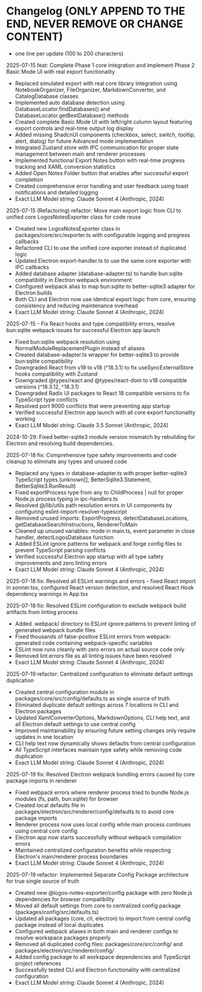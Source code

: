 # Changelog (ONLY APPEND TO THE END, NEVER REMOVE OR CHANGE CONTENT)
- one line per update (100 to 200 characters)

2025-07-15 feat: Complete Phase 1 core integration and implement Phase 2 Basic Mode UI with real export functionality
- Replaced simulated export with real core library integration using NotebookOrganizer, FileOrganizer, MarkdownConverter, and CatalogDatabase classes
- Implemented auto database detection using DatabaseLocator.findDatabases() and DatabaseLocator.getBestDatabase() methods  
- Created complete Basic Mode UI with left/right column layout featuring export controls and real-time output log display
- Added missing ShadcnUI components (checkbox, select, switch, tooltip, alert, dialog) for future Advanced mode implementation
- Integrated Zustand store with IPC communication for proper state management between main and renderer processes
- Implemented functional Export Notes button with real-time progress tracking and XAML conversion statistics
- Added Open Notes Folder button that enables after successful export completion
- Created comprehensive error handling and user feedback using toast notifications and detailed logging
- Exact LLM Model string: Claude Sonnet 4 (Anthropic, 2024)

2025-07-15 (Refactoring) refactor: Move main export logic from CLI to unified core LogosNotesExporter class for code reuse
- Created new LogosNotesExporter class in packages/core/src/exporter.ts with configurable logging and progress callbacks
- Refactored CLI to use the unified core exporter instead of duplicated logic
- Updated Electron export-handler.ts to use the same core exporter with IPC callbacks
- Added database adapter (database-adapter.ts) to handle bun:sqlite compatibility in Electron webpack environment
- Configured webpack alias to map bun:sqlite to better-sqlite3 adapter for Electron builds
- Both CLI and Electron now use identical export logic from core, ensuring consistency and reducing maintenance overhead
- Exact LLM Model string: Claude Sonnet 4 (Anthropic, 2024) 

2025-07-15 - Fix React hooks and type compatibility errors, resolve bun:sqlite webpack issues for successful Electron app launch
- Fixed bun:sqlite webpack resolution using NormalModuleReplacementPlugin instead of aliases
- Created database-adapter.ts wrapper for better-sqlite3 to provide bun:sqlite compatibility
- Downgraded React from v19 to v18 (^18.3.1) to fix useSyncExternalStore hooks compatibility with Zustand
- Downgraded @types/react and @types/react-dom to v18 compatible versions (^18.3.12, ^18.3.1)
- Downgraded Radix UI packages to React 18 compatible versions to fix TypeScript type conflicts
- Resolved port 9000 conflicts that were preventing app startup
- Verified successful Electron app launch with all core export functionality working
- Exact LLM Model string: Claude 3.5 Sonnet (Anthropic, 2024) 

2024-10-29: Fixed better-sqlite3 module version mismatch by rebuilding for Electron and resolving build dependencies. 

2025-07-18 fix: Comprehensive type safety improvements and code cleanup to eliminate any types and unused code
- Replaced any types in database-adapter.ts with proper better-sqlite3 TypeScript types (unknown[], BetterSqlite3.Statement, BetterSqlite3.RunResult)
- Fixed exportProcess type from any to ChildProcess | null for proper Node.js process typing in ipc-handlers.ts
- Resolved @/lib/utils path resolution errors in UI components by configuring eslint-import-resolver-typescript
- Removed unused imports: ExportProgress, detectDatabaseLocations, getDatabaseSearchInstructions, RendererToMain
- Cleaned up unused variables: mode in main.ts, event parameter in close handler, detectLogosDatabase function
- Added ESLint ignore patterns for webpack and forge config files to prevent TypeScript parsing conflicts
- Verified successful Electron app startup with all type safety improvements and zero linting errors
- Exact LLM Model string: Claude Sonnet 4 (Anthropic, 2024) 

2025-07-18 fix: Resolved all ESLint warnings and errors - fixed React import in sonner.tsx, configured React version detection, and resolved React Hook dependency warnings in App.tsx 

2025-07-18 fix: Resolved ESLint configuration to exclude webpack build artifacts from linting process
- Added .webpack/ directory to ESLint ignore patterns to prevent linting of generated webpack bundle files
- Fixed thousands of false-positive ESLint errors from webpack-generated code containing webpack-specific variables
- ESLint now runs cleanly with zero errors on actual source code only
- Removed lint.errors file as all linting issues have been resolved
- Exact LLM Model string: Claude Sonnet 4 (Anthropic, 2024)

2025-07-19 refactor: Centralized configuration to eliminate default settings duplication
- Created central configuration module in packages/core/src/config/defaults.ts as single source of truth
- Eliminated duplicate default settings across 7 locations in CLI and Electron packages
- Updated XamlConverterOptions, MarkdownOptions, CLI help text, and all Electron default settings to use central config
- Improved maintainability by ensuring future setting changes only require updates in one location
- CLI help text now dynamically shows defaults from central configuration
- All TypeScript interfaces maintain type safety while removing code duplication
- Exact LLM Model string: Claude Sonnet 4 (Anthropic, 2024)

2025-07-19 fix: Resolved Electron webpack bundling errors caused by core package imports in renderer
- Fixed webpack errors where renderer process tried to bundle Node.js modules (fs, path, bun:sqlite) for browser
- Created local defaults file in packages/electron/src/renderer/config/defaults.ts to avoid core package imports
- Renderer process now uses local config while main process continues using central core config
- Electron app now starts successfully without webpack compilation errors
- Maintained centralized configuration benefits while respecting Electron's main/renderer process boundaries
- Exact LLM Model string: Claude Sonnet 4 (Anthropic, 2024)

2025-07-19 refactor: Implemented Separate Config Package architecture for true single source of truth
- Created new @logos-notes-exporter/config package with zero Node.js dependencies for browser compatibility
- Moved all default settings from core to centralized config package (packages/config/src/defaults.ts)
- Updated all packages (core, cli, electron) to import from central config package instead of local duplicates
- Configured webpack aliases in both main and renderer configs to resolve workspace packages properly
- Removed all duplicated config files: packages/core/src/config/ and packages/electron/src/renderer/config/
- Added config package to all workspace dependencies and TypeScript project references
- Successfully tested CLI and Electron functionality with centralized configuration
- Exact LLM Model string: Claude Sonnet 4 (Anthropic, 2024)